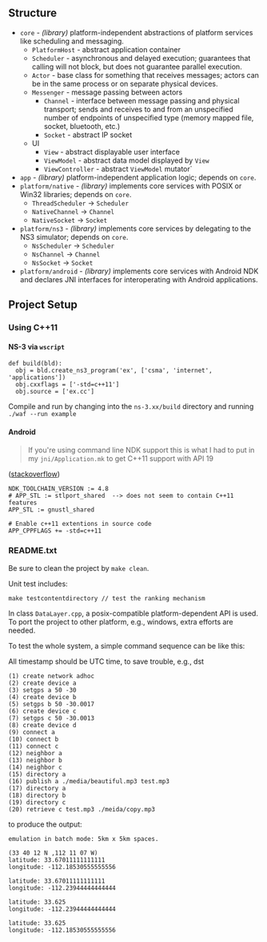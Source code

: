 ## Structure

- `core` - *(library)* platform-independent abstractions of platform services
           like scheduling and messaging.
  - `PlatformHost` - abstract application container
  - `Scheduler` - asynchronous and delayed execution; guarantees that calling
                  will not block, but does not guarantee parallel execution.
  - `Actor` - base class for something that receives messages; actors can be in
              the same process or on separate physical devices.
  - `Messenger` - message passing between actors
    - `Channel` - interface between message passing and physical transport;
                  sends and receives to and from an unspecified number of
                  endpoints of unspecified type (memory mapped file, socket,
                  bluetooth, etc.)
    - `Socket` - abstract IP socket 
  - UI
    - `View` - abstract displayable user interface
    - `ViewModel` - abstract data model displayed by `View`
    - `ViewController` - abstract `ViewModel` mutator`
- `app` - *(library)* platform-independent application logic; depends on `core`.
- `platform/native` - *(library)* implements core services with POSIX or Win32
                      libraries; depends on `core`.
  - `ThreadScheduler` -> `Scheduler`
  - `NativeChannel` -> `Channel`
  - `NativeSocket` -> `Socket`
- `platform/ns3` - *(library)* implements core services by delegating to
                   the NS3 simulator; depends on `core`.
  - `NsScheduler` -> `Scheduler`
  - `NsChannel` -> `Channel`
  - `NsSocket` -> `Socket`
- `platform/android` - *(library)* implements core services with Android NDK and
                       declares JNI interfaces for interoperating with Android
                       applications.

## Project Setup
### Using C++11
#### NS-3 via `wscript`

    def build(bld):
      obj = bld.create_ns3_program('ex', ['csma', 'internet', 'applications'])
      obj.cxxflags = ['-std=c++11']
      obj.source = ['ex.cc']
        
Compile and run by changing into the `ns-3.xx/build` directory and running
`./waf --run example`

#### Android
> If you're using command line NDK support this is what I had to put in my
> `jni/Application.mk` to get C++11 support with API 19

([stackoverflow](http://stackoverflow.com/a/21386866))

    NDK_TOOLCHAIN_VERSION := 4.8
    # APP_STL := stlport_shared  --> does not seem to contain C++11 features
    APP_STL := gnustl_shared
    
    # Enable c++11 extentions in source code
    APP_CPPFLAGS += -std=c++11


### README.txt

Be sure to clean the project by `make clean`.

Unit test includes:

    make testcontentdirectory // test the ranking mechanism

In class `DataLayer.cpp`, a posix-compatible platform-dependent API is used. To
port the project to other platform, e.g., windows, extra efforts are needed.

To test the whole system, a simple command sequence can be like this:

All timestamp should be UTC time, to save trouble, e.g., dst

    (1) create network adhoc
    (2) create device a
    (3) setgps a 50 -30
    (4) create device b
    (5) setgps b 50 -30.0017
    (6) create device c
    (7) setgps c 50 -30.0013
    (8) create device d
    (9) connect a
    (10) connect b
    (11) connect c
    (12) neighbor a
    (13) neighbor b
    (14) neighbor c
    (15) directory a
    (16) publish a ./media/beautiful.mp3 test.mp3
    (17) directory a
    (18) directory b
    (19) directory c
    (20) retrieve c test.mp3 ./meida/copy.mp3

to produce the output:

    emulation in batch mode: 5km x 5km spaces.
    
    (33 40 12 N ,112 11 07 W)
    latitude: 33.67011111111111
    longitude: -112.18530555555556
    
    latitude: 33.67011111111111
    longitude: -112.23944444444444
    
    latitude: 33.625
    longitude: -112.23944444444444
    
    latitude: 33.625
    longitude: -112.18530555555556
